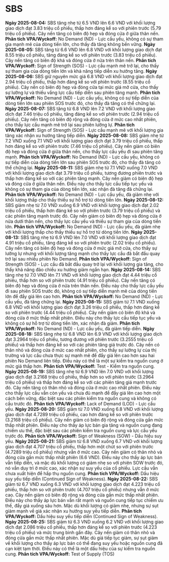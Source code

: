 # SBS

**Ngày 2025-08-04:** SBS tăng nhẹ từ 6.5 VND lên 6.6 VND với khối lượng giao dịch đạt 3.83 triệu cổ phiếu, thấp hơn đáng kể so với phiên trước (5.79 triệu cổ phiếu). Cây nến tăng có biên độ hẹp và đóng cửa ở giữa thân nến. **Phân tích VPA/Wyckoff:** No Demand (ND) - Lực cầu yếu, không có sự tham gia mạnh mẽ của dòng tiền lớn, cho thấy đà tăng không bền vững.
**Ngày 2025-08-05:** SBS tăng từ 6.6 VND lên 6.8 VND với khối lượng giao dịch đạt 8.55 triệu cổ phiếu, tăng đáng kể so với phiên trước (3.83 triệu cổ phiếu). Cây nến tăng có biên độ khá và đóng cửa ở nửa trên thân nến. **Phân tích VPA/Wyckoff:** Sign of Strength (SOS) - Lực cầu mạnh mẽ trở lại, cho thấy sự tham gia của dòng tiền lớn và khả năng tiếp diễn xu hướng tăng.
**Ngày 2025-08-06:** SBS giữ nguyên mức giá 6.8 VND với khối lượng giao dịch đạt 2.94 triệu cổ phiếu, thấp hơn đáng kể so với phiên trước (8.55 triệu cổ phiếu). Cây nến có biên độ hẹp và đóng cửa tại mức giá mở cửa, cho thấy sự lưỡng lự và thiếu vắng lực cầu tiếp diễn sau phiên tăng mạnh. **Phân tích VPA/Wyckoff:** No Demand (ND) - Lực cầu yếu, không có sự tiếp diễn của dòng tiền lớn sau phiên SOS trước đó, cho thấy đà tăng có thể chững lại.
**Ngày 2025-08-07:** SBS tăng từ 6.8 VND lên 7.2 VND với khối lượng giao dịch đạt 7.46 triệu cổ phiếu, tăng đáng kể so với phiên trước (2.94 triệu cổ phiếu). Cây nến tăng có biên độ rộng và đóng cửa ở mức cao nhất phiên, cho thấy lực cầu mạnh mẽ trở lại sau phiên lưỡng lự. **Phân tích VPA/Wyckoff:** Sign of Strength (SOS) - Lực cầu mạnh mẽ với khối lượng gia tăng xác nhận xu hướng tăng tiếp diễn.
**Ngày 2025-08-08:** SBS giảm nhẹ từ 7.2 VND xuống 7.1 VND với khối lượng giao dịch đạt 3.79 triệu cổ phiếu, thấp hơn đáng kể so với phiên trước (7.46 triệu cổ phiếu). Cây nến giảm có biên độ hẹp và đóng cửa ở giữa thân nến, cho thấy lực cầu yếu đi sau phiên tăng mạnh. **Phân tích VPA/Wyckoff:** No Demand (ND) - Lực cầu yếu, không có sự tiếp diễn của dòng tiền lớn sau phiên SOS trước đó, cho thấy đà tăng có thể chững lại.
**Ngày 2025-08-11:** SBS giảm nhẹ từ 7.1 VND xuống 7.0 VND với khối lượng giao dịch đạt 3.79 triệu cổ phiếu, tương đương phiên trước và thấp hơn đáng kể so với các phiên tăng mạnh. Cây nến giảm có biên độ hẹp và đóng cửa ở giữa thân nến. Điều này cho thấy lực cầu tiếp tục yếu và không có sự tham gia của dòng tiền lớn, xác nhận đà tăng đã chững lại. **Phân tích VPA/Wyckoff:** No Demand (ND) - Lực cầu yếu, đà giảm nhẹ với khối lượng thấp cho thấy thiếu sự hỗ trợ từ dòng tiền lớn.
**Ngày 2025-08-12:** SBS giảm nhẹ từ 7.0 VND xuống 6.9 VND với khối lượng giao dịch đạt 2.02 triệu cổ phiếu, thấp hơn đáng kể so với phiên trước (3.79 triệu cổ phiếu) và các phiên tăng mạnh trước đó. Cây nến giảm có biên độ hẹp và đóng cửa ở nửa dưới thân nến, cho thấy lực cầu yếu và thiếu sự tham gia của dòng tiền lớn. **Phân tích VPA/Wyckoff:** No Demand (ND) - Lực cầu yếu, đà giảm nhẹ với khối lượng thấp cho thấy thiếu sự hỗ trợ từ dòng tiền lớn.
**Ngày 2025-08-13:** SBS tăng nhẹ từ 6.9 VND lên 7.0 VND với khối lượng giao dịch đạt 4.91 triệu cổ phiếu, tăng đáng kể so với phiên trước (2.02 triệu cổ phiếu). Cây nến tăng có biên độ hẹp và đóng cửa ở mức giá mở cửa, cho thấy sự lưỡng lự nhưng với khối lượng tăng mạnh cho thấy lực cầu đã bắt đầu quay trở lại sau nhiều phiên No Demand. **Phân tích VPA/Wyckoff:** Sign of Strength (SOS) - Lực cầu đã bắt đầu quay trở lại với khối lượng gia tăng, cho thấy khả năng đảo chiều xu hướng giảm ngắn hạn.
**Ngày 2025-08-14:** SBS tăng nhẹ từ 7.0 VND lên 7.1 VND với khối lượng giao dịch đạt 4.44 triệu cổ phiếu, thấp hơn so với phiên trước (4.91 triệu cổ phiếu). Cây nến tăng có biên độ hẹp và đóng cửa ở nửa trên thân nến. Điều này cho thấy lực cầu yếu đi sau phiên SOS trước đó, không có sự tiếp diễn mạnh mẽ của dòng tiền lớn để đẩy giá lên cao hơn. **Phân tích VPA/Wyckoff:** No Demand (ND) - Lực cầu yếu, đà tăng chững lại.
**Ngày 2025-08-15:** SBS giảm từ 7.1 VND xuống 6.8 VND với khối lượng giao dịch đạt 3.26 triệu cổ phiếu, thấp hơn đáng kể so với phiên trước (4.44 triệu cổ phiếu). Cây nến giảm có biên độ khá và đóng cửa ở mức thấp nhất phiên. Điều này cho thấy lực cầu tiếp tục yếu và không có sự hỗ trợ từ dòng tiền lớn, xác nhận đà giảm. **Phân tích VPA/Wyckoff:** No Demand (ND) - Lực cầu yếu, đà giảm tiếp diễn.
**Ngày 2025-08-18:** SBS tăng nhẹ từ 6.8 VND lên 6.9 VND với khối lượng giao dịch đạt 3.2964 triệu cổ phiếu, tương đương với phiên trước (3.2555 triệu cổ phiếu) và thấp hơn đáng kể so với các phiên tăng giá trước đó. Cây nến có thân nhỏ và đóng cửa ở mức cao nhất phiên, cho thấy sự lưỡng lự của thị trường và lực cầu chưa thực sự mạnh mẽ để đẩy giá lên cao hơn sau hai phiên No Demand liên tiếp. Điều này có thể là một sự kiểm tra nguồn cung ở mức giá thấp hơn. **Phân tích VPA/Wyckoff:** Test - Kiểm tra nguồn cung.
**Ngày 2025-08-19:** SBS tăng nhẹ từ 6.9 VND lên 7.0 VND với khối lượng giao dịch đạt 3.2168 triệu cổ phiếu, thấp hơn so với phiên trước (3.2964 triệu cổ phiếu) và thấp hơn đáng kể so với các phiên tăng giá mạnh trước đó. Cây nến tăng có thân nhỏ và đóng cửa ở mức cao nhất phiên. Điều này cho thấy lực cầu vẫn còn yếu và chưa đủ mạnh để đẩy giá lên cao hơn một cách bền vững, đặc biệt sau các phiên kiểm tra nguồn cung và không có cầu trước đó. **Phân tích VPA/Wyckoff:** Lack of Demand (LOD) - Lực cầu yếu.
**Ngày 2025-08-20:** SBS giảm từ 7.0 VND xuống 6.8 VND với khối lượng giao dịch đạt 4.7289 triệu cổ phiếu, cao hơn đáng kể so với phiên trước (3.2168 triệu cổ phiếu). Cây nến giảm có biên độ rộng và đóng cửa gần mức thấp nhất phiên. Điều này cho thấy áp lực bán gia tăng và nguồn cung đang chiếm ưu thế, đặc biệt sau các phiên kiểm tra nguồn cung và lực cầu yếu trước đó. **Phân tích VPA/Wyckoff:** Sign of Weakness (SOW) - Dấu hiệu suy yếu.
**Ngày 2025-08-21:** SBS giảm từ 6.8 VND xuống 6.7 VND với khối lượng giao dịch đạt 4.707 triệu cổ phiếu, thấp hơn một chút so với phiên trước (4.7289 triệu cổ phiếu) nhưng vẫn ở mức cao. Cây nến giảm có thân nhỏ và đóng cửa gần mức thấp nhất phiên (6.6 VND). Điều này cho thấy áp lực bán vẫn tiếp diễn, và mặc dù khối lượng có giảm nhẹ so với phiên SOW trước đó, nó vẫn duy trì ở mức cao, xác nhận sự suy yếu của cổ phiếu. Lực cầu vẫn chưa xuất hiện để hấp thụ nguồn cung. **Phân tích VPA/Wyckoff:** Dấu hiệu suy yếu tiếp diễn (Continued Sign of Weakness).
**Ngày 2025-08-22:** SBS giảm từ 6.7 VND xuống 6.3 VND với khối lượng giao dịch đạt 4.223 triệu cổ phiếu, thấp hơn so với phiên trước (4.707 triệu cổ phiếu) nhưng vẫn ở mức cao. Cây nến giảm có biên độ rộng và đóng cửa gần mức thấp nhất phiên. Điều này cho thấy áp lực bán vẫn rất mạnh và nguồn cung tiếp tục chiếm ưu thế, đẩy giá xuống sâu hơn. Mặc dù khối lượng có giảm nhẹ, nhưng sự sụt giảm mạnh về giá xác nhận xu hướng suy yếu tiếp diễn. **Phân tích VPA/Wyckoff:** Dấu hiệu suy yếu tiếp diễn (Continued Sign of Weakness).
**Ngày 2025-08-25:** SBS giảm từ 6.3 VND xuống 6.2 VND với khối lượng giao dịch đạt 2.086 triệu cổ phiếu, thấp hơn đáng kể so với phiên trước (4.223 triệu cổ phiếu) và mức trung bình gần đây. Cây nến giảm có thân nhỏ và đóng cửa gần mức thấp nhất phiên. Mặc dù giá tiếp tục giảm, sự sụt giảm về khối lượng cho thấy áp lực bán có thể đang suy yếu hoặc nguồn cung đã cạn kiệt tạm thời. Điều này có thể là một dấu hiệu của sự kiểm tra nguồn cung. **Phân tích VPA/Wyckoff:** Test of Supply (TOS)
